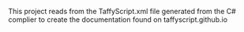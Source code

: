 This project reads from the TaffyScript.xml file generated from the C# complier to create the documentation found on taffyscript.github.io
